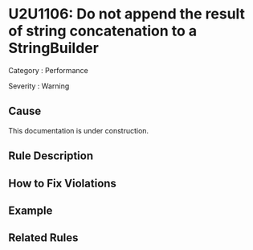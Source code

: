 # U2U1106: Do not append the result of string concatenation to a StringBuilder

Category : Performance

Severity : Warning

## Cause

This documentation is under construction.

## Rule Description



## How to Fix Violations



## Example



## Related Rules
